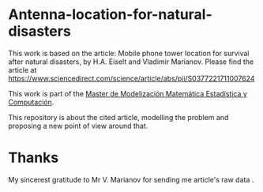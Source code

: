# Antenna-location-for-natural-disasters
This work is based on the article: 
Mobile phone tower location for survival after natural disasters, by H.A. Eiselt and Vladimir Marianov. Please find the article at https://www.sciencedirect.com/science/article/abs/pii/S0377221711007624

This work is part of the [Master de Modelización Matemática Estadística y Computación](https://www.ehu.eus/es/web/master/master-modelizacion-investigacion-matematica-estadistica-computacion).

This repository is about the cited article, modelling the problem and proposing a new point of view around that.

# Thanks
My sincerest gratitude to Mr V. Marianov for sending me article's raw data .
